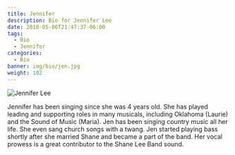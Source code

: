 ```yaml
---
title: Jennifer
description: Bio for Jennifer Lee
date: 2018-05-06T21:47:37-06:00
tags:
  - Bio
  - Jennifer
categories:
  - Bio
banner: img/bio/jen.jpg
weight: 102
---
```


<img src="/img/bio/jen.jpg" class="img-responsive" alt="Jennifer Lee">

Jennifer has been singing since she was 4 years old. She has played leading and supporting roles in many musicals, including Oklahoma (Laurie) and the Sound of Music (Maria). Jen has been singing country music all her life. She even sang church songs with a twang. Jen started playing bass shortly after she married Shane and became a part of the band. Her vocal prowess is a great contributor to the Shane Lee Band sound.
